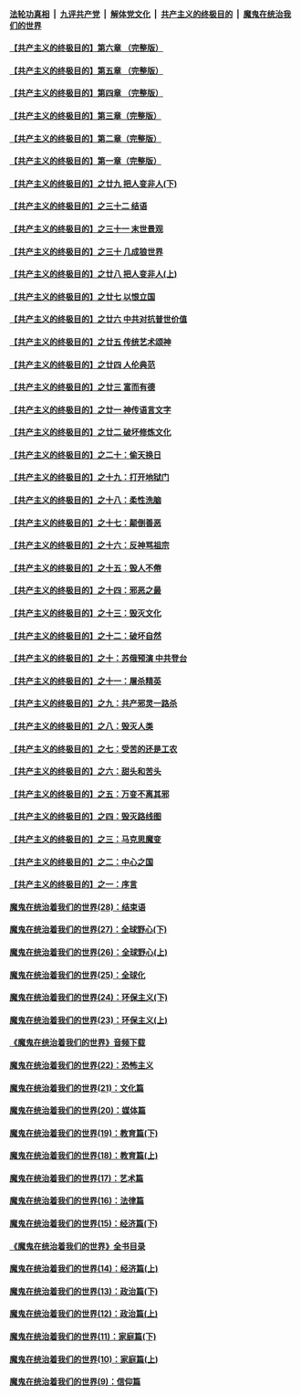 ####  [法轮功真相](../../../../basic/blob/master/README.md?t=07010731) &nbsp;|&nbsp; [九评共产党](../../../../9ping.md/blob/master/README.md?t=07010731) &nbsp;|&nbsp; [解体党文化](../../../../jtdwh.md/blob/master/README.md?t=07010731)  &nbsp;|&nbsp; [共产主义的终极目的](../../../../gczydzjmd.md/blob/master/README.md?t=07010731) &nbsp;|&nbsp; [魔鬼在统治我们的世界](../../../../mgztzwmdsj.md/blob/master/README.md?t=07010731) 

#### [【共产主义的终极目的】第六章 （完整版）](../pages/nsc422/n11428913.md?t=07010731) 

#### [【共产主义的终极目的】第五章 （完整版）](../pages/nsc422/n11428912.md?t=07010731) 

#### [【共产主义的终极目的】第四章 （完整版）](../pages/nsc422/n11428907.md?t=07010731) 

#### [【共产主义的终极目的】第三章（完整版）](../pages/nsc422/n11428848.md?t=07010731) 

#### [【共产主义的终极目的】第二章（完整版）](../pages/nsc422/n11428831.md?t=07010731) 

#### [【共产主义的终极目的】第一章（完整版）](../pages/nsc422/n11417651.md?t=07010731) 

#### [【共产主义的终极目的】之廿九 把人变非人(下)](../pages/nsc422/n11344140.md?t=07010731) 

#### [【共产主义的终极目的】之三十二 结语](../pages/nsc422/n11360535.md?t=07010731) 

#### [【共产主义的终极目的】之三十一 末世景观](../pages/nsc422/n11351129.md?t=07010731) 

#### [【共产主义的终极目的】之三十 几成狼世界](../pages/nsc422/n11348280.md?t=07010731) 

#### [【共产主义的终极目的】之廿八 把人变非人(上)](../pages/nsc422/n11340492.md?t=07010731) 

#### [【共产主义的终极目的】之廿七 以恨立国](../pages/nsc422/n11336944.md?t=07010731) 

#### [【共产主义的终极目的】之廿六 中共对抗普世价值](../pages/nsc422/n11324785.md?t=07010731) 

#### [【共产主义的终极目的】之廿五 传统艺术颂神](../pages/nsc422/n11296396.md?t=07010731) 

#### [【共产主义的终极目的】之廿四 人伦典范](../pages/nsc422/n11296397.md?t=07010731) 

#### [【共产主义的终极目的】之廿三 富而有德](../pages/nsc422/n11283598.md?t=07010731) 

#### [【共产主义的终极目的】之廿一 神传语言文字](../pages/nsc422/n11263265.md?t=07010731) 

#### [【共产主义的终极目的】之廿二 破坏修炼文化](../pages/nsc422/n11245728.md?t=07010731) 

#### [【共产主义的终极目的】之二十：偷天换日](../pages/nsc422/n11238846.md?t=07010731) 

#### [【共产主义的终极目的】之十九：打开地狱门](../pages/nsc422/n11206376.md?t=07010731) 

#### [【共产主义的终极目的】之十八：柔性洗脑](../pages/nsc422/n11199994.md?t=07010731) 

#### [【共产主义的终极目的】之十七：颠倒善恶](../pages/nsc422/n11179782.md?t=07010731) 

#### [【共产主义的终极目的】之十六：反神骂祖宗](../pages/nsc422/n11166798.md?t=07010731) 

#### [【共产主义的终极目的】之十五：毁人不倦](../pages/nsc422/n11166792.md?t=07010731) 

#### [【共产主义的终极目的】之十四：邪恶之最](../pages/nsc422/n11150249.md?t=07010731) 

#### [【共产主义的终极目的】之十三：毁灭文化](../pages/nsc422/n11135227.md?t=07010731) 

#### [【共产主义的终极目的】之十二：破坏自然](../pages/nsc422/n11135214.md?t=07010731) 

#### [【共产主义的终极目的】之十：苏俄预演 中共登台](../pages/nsc422/n11118424.md?t=07010731) 

#### [【共产主义的终极目的】之十一：屠杀精英](../pages/nsc422/n11118442.md?t=07010731) 

#### [【共产主义的终极目的】之九：共产邪灵一路杀](../pages/nsc422/n11114139.md?t=07010731) 

#### [【共产主义的终极目的】之八：毁灭人类](../pages/nsc422/n11108503.md?t=07010731) 

#### [【共产主义的终极目的】之七：受苦的还是工农](../pages/nsc422/n11101809.md?t=07010731) 

#### [【共产主义的终极目的】之六：甜头和苦头](../pages/nsc422/n11096971.md?t=07010731) 

#### [【共产主义的终极目的】之五：万变不离其邪](../pages/nsc422/n11091285.md?t=07010731) 

#### [【共产主义的终极目的】之四：毁灭路线图](../pages/nsc422/n11086284.md?t=07010731) 

#### [【共产主义的终极目的】之三：马克思魔变](../pages/nsc422/n11061941.md?t=07010731) 

#### [【共产主义的终极目的】之二：中心之国](../pages/nsc422/n11047728.md?t=07010731) 

#### [【共产主义的终极目的】之一：序言](../pages/nsc422/n11086077.md?t=07010731) 

#### [魔鬼在统治着我们的世界(28)：结束语](../pages/nsc422/n10936246.md?t=07010731) 

#### [魔鬼在统治着我们的世界(27)：全球野心(下)](../pages/nsc422/n10928319.md?t=07010731) 

#### [魔鬼在统治着我们的世界(26)：全球野心(上)](../pages/nsc422/n10900318.md?t=07010731) 

#### [魔鬼在统治着我们的世界(25)：全球化](../pages/nsc422/n10788205.md?t=07010731) 

#### [魔鬼在统治着我们的世界(24)：环保主义(下)](../pages/nsc422/n10695307.md?t=07010731) 

#### [魔鬼在统治着我们的世界(23)：环保主义(上)](../pages/nsc422/n10688613.md?t=07010731) 

#### [《魔鬼在统治着我们的世界》音频下载](../pages/nsc422/n10635553.md?t=07010731) 

#### [魔鬼在统治着我们的世界(22)：恐怖主义](../pages/nsc422/n10614727.md?t=07010731) 

#### [魔鬼在统治着我们的世界(21)：文化篇](../pages/nsc422/n10597706.md?t=07010731) 

#### [魔鬼在统治着我们的世界(20)：媒体篇](../pages/nsc422/n10586579.md?t=07010731) 

#### [魔鬼在统治着我们的世界(19)：教育篇(下)](../pages/nsc422/n10564808.md?t=07010731) 

#### [魔鬼在统治着我们的世界(18)：教育篇(上)](../pages/nsc422/n10526970.md?t=07010731) 

#### [魔鬼在统治着我们的世界(17)：艺术篇](../pages/nsc422/n10499093.md?t=07010731) 

#### [魔鬼在统治着我们的世界(16)：法律篇](../pages/nsc422/n10485969.md?t=07010731) 

#### [魔鬼在统治着我们的世界(15)：经济篇(下)](../pages/nsc422/n10469975.md?t=07010731) 

#### [《魔鬼在统治着我们的世界》全书目录](../pages/nsc422/n10464261.md?t=07010731) 

#### [魔鬼在统治着我们的世界(14)：经济篇(上)](../pages/nsc422/n10457370.md?t=07010731) 

#### [魔鬼在统治着我们的世界(13)：政治篇(下)](../pages/nsc422/n10448270.md?t=07010731) 

#### [魔鬼在统治着我们的世界(12)：政治篇(上)](../pages/nsc422/n10444576.md?t=07010731) 

#### [魔鬼在统治着我们的世界(11)：家庭篇(下)](../pages/nsc422/n10440961.md?t=07010731) 

#### [魔鬼在统治着我们的世界(10)：家庭篇(上)](../pages/nsc422/n10435448.md?t=07010731) 

#### [魔鬼在统治着我们的世界(9)：信仰篇](../pages/nsc422/n10432159.md?t=07010731) 

